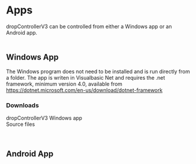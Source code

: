 
# Apps

dropControllerV3 can be controlled from either a Windows app or an Android app.
<br>
<br>

## Windows App

The Windows program does not need to be installed and is run directly from a folder. The app is writen in Visualbasic Net and requires the .net framework, minimum version 4.0, available from https://dotnet.microsoft.com/en-us/download/dotnet-framework
<br>

### Downloads

dropControllerV3 Windows app <br>
Source files <br>


<br>



## Android App

<br>
<br>

<br>
<br>

<br>
<br>


